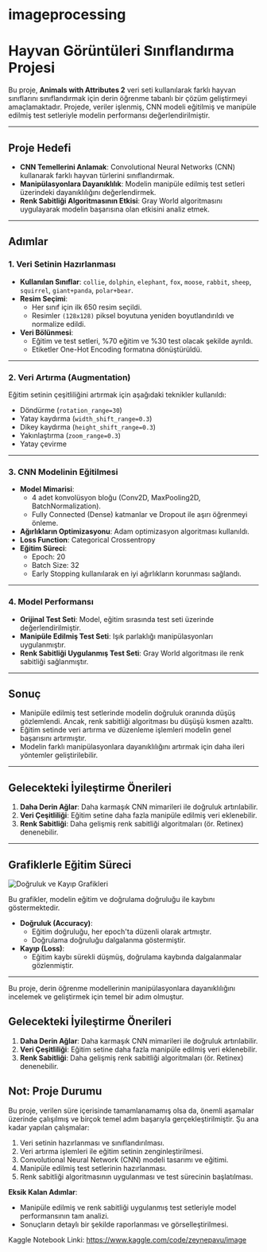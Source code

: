 # imageprocessing

# **Hayvan Görüntüleri Sınıflandırma Projesi**

Bu proje, **Animals with Attributes 2** veri seti kullanılarak farklı hayvan sınıflarını sınıflandırmak için derin öğrenme tabanlı bir çözüm geliştirmeyi amaçlamaktadır. Projede, veriler işlenmiş, CNN modeli eğitilmiş ve manipüle edilmiş test setleriyle modelin performansı değerlendirilmiştir.

---

## **Proje Hedefi**

- **CNN Temellerini Anlamak**: Convolutional Neural Networks (CNN) kullanarak farklı hayvan türlerini sınıflandırmak.
- **Manipülasyonlara Dayanıklılık**: Modelin manipüle edilmiş test setleri üzerindeki dayanıklılığını değerlendirmek.
- **Renk Sabitliği Algoritmasının Etkisi**: Gray World algoritmasını uygulayarak modelin başarısına olan etkisini analiz etmek.

---

## **Adımlar**

### 1. **Veri Setinin Hazırlanması**
- **Kullanılan Sınıflar**: `collie`, `dolphin`, `elephant`, `fox`, `moose`, `rabbit`, `sheep`, `squirrel`, `giant+panda`, `polar+bear`.
- **Resim Seçimi**:
  - Her sınıf için ilk 650 resim seçildi.
  - Resimler `(128x128)` piksel boyutuna yeniden boyutlandırıldı ve normalize edildi.
- **Veri Bölünmesi**:
  - Eğitim ve test setleri, %70 eğitim ve %30 test olacak şekilde ayrıldı.
  - Etiketler One-Hot Encoding formatına dönüştürüldü.

---

### 2. **Veri Artırma (Augmentation)**
Eğitim setinin çeşitliliğini artırmak için aşağıdaki teknikler kullanıldı:
- Döndürme (`rotation_range=30`)
- Yatay kaydırma (`width_shift_range=0.3`)
- Dikey kaydırma (`height_shift_range=0.3`)
- Yakınlaştırma (`zoom_range=0.3`)
- Yatay çevirme

---

### 3. **CNN Modelinin Eğitilmesi**
- **Model Mimarisi**:
  - 4 adet konvolüsyon bloğu (Conv2D, MaxPooling2D, BatchNormalization).
  - Fully Connected (Dense) katmanlar ve Dropout ile aşırı öğrenmeyi önleme.
- **Ağırlıkların Optimizasyonu**: Adam optimizasyon algoritması kullanıldı.
- **Loss Function**: Categorical Crossentropy
- **Eğitim Süreci**:
  - Epoch: 20
  - Batch Size: 32
  - Early Stopping kullanılarak en iyi ağırlıkların korunması sağlandı.

---

### 4. **Model Performansı**
- **Orijinal Test Seti**: Model, eğitim sırasında test seti üzerinde değerlendirilmiştir.
- **Manipüle Edilmiş Test Seti**: Işık parlaklığı manipülasyonları uygulanmıştır.
- **Renk Sabitliği Uygulanmış Test Seti**: Gray World algoritması ile renk sabitliği sağlanmıştır.

---

## **Sonuç**
- Manipüle edilmiş test setlerinde modelin doğruluk oranında düşüş gözlemlendi. Ancak, renk sabitliği algoritması bu düşüşü kısmen azalttı.
- Eğitim setinde veri artırma ve düzenleme işlemleri modelin genel başarısını artırmıştır.
- Modelin farklı manipülasyonlara dayanıklılığını artırmak için daha ileri yöntemler geliştirilebilir.

---

## **Gelecekteki İyileştirme Önerileri**
1. **Daha Derin Ağlar**: Daha karmaşık CNN mimarileri ile doğruluk artırılabilir.
2. **Veri Çeşitliliği**: Eğitim setine daha fazla manipüle edilmiş veri eklenebilir.
3. **Renk Sabitliği**: Daha gelişmiş renk sabitliği algoritmaları (ör. Retinex) denenebilir.

---


## **Grafiklerle Eğitim Süreci**
![Doğruluk ve Kayıp Grafikleri](path/to/accuracy_loss_graph.png)

Bu grafikler, modelin eğitim ve doğrulama doğruluğu ile kaybını göstermektedir.

- **Doğruluk (Accuracy)**:
  - Eğitim doğruluğu, her epoch'ta düzenli olarak artmıştır.
  - Doğrulama doğruluğu dalgalanma göstermiştir.
- **Kayıp (Loss)**:
  - Eğitim kaybı sürekli düşmüş, doğrulama kaybında dalgalanmalar gözlenmiştir.

---

Bu proje, derin öğrenme modellerinin manipülasyonlara dayanıklılığını incelemek ve geliştirmek için temel bir adım olmuştur.


## **Gelecekteki İyileştirme Önerileri**
1. **Daha Derin Ağlar**: Daha karmaşık CNN mimarileri ile doğruluk artırılabilir.
2. **Veri Çeşitliliği**: Eğitim setine daha fazla manipüle edilmiş veri eklenebilir.
3. **Renk Sabitliği**: Daha gelişmiş renk sabitliği algoritmaları (ör. Retinex) denenebilir.
    

## **Not: Proje Durumu**
Bu proje, verilen süre içerisinde tamamlanamamış olsa da, önemli aşamalar üzerinde çalışılmış ve birçok temel adım başarıyla gerçekleştirilmiştir. Şu ana kadar yapılan çalışmalar:

1. Veri setinin hazırlanması ve sınıflandırılması.
2. Veri artırma işlemleri ile eğitim setinin zenginleştirilmesi.
3. Convolutional Neural Network (CNN) modeli tasarımı ve eğitimi.
4. Manipüle edilmiş test setlerinin hazırlanması.
5. Renk sabitliği algoritmasının uygulanması ve test sürecinin başlatılması.

**Eksik Kalan Adımlar**:
- Manipüle edilmiş ve renk sabitliği uygulanmış test setleriyle model performansının tam analizi.
- Sonuçların detaylı bir şekilde raporlanması ve görselleştirilmesi.


Kaggle Notebook Linki: https://www.kaggle.com/code/zeynepavu/image
